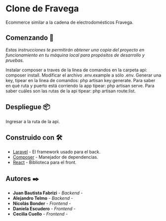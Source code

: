 # Clone de Fravega

Ecommerce similar a la cadena de electrodomésticos Fravega.

## 

## Comenzando 🚀

_Estas instrucciones te permitirán obtener una copia del proyecto en funcionamiento en tu máquina local para propósitos de desarrollo y pruebas._

Instalar composer a traves de la línea de comandos en la carpeta api: composer install.
Modificar el archivo .env.example a sólo .env.
Generar una key, tipear en la línea de comandos: php artisan key:generate.
Para saber en qué ruta y puerto está corriendo la app tipear: php artisan serve.
Para saber cuáles son las rutas de la api tipear: php artisan route:list.


## Despliegue 📦

Ingresar a la ruta de la api.

## Construido con 🛠️

* [Laravel](https://laravel.com/docs) - El framework usado para el back.
* [Composer](https://getcomposer.org/doc/) - Manejador de dependencias.
* [React](https://es.reactjs.org/docs/getting-started.html) - Biblioteca para el front.



## Autores ✒️

* **Juan Bautista Fabrizi** - *Backend* - 
* **Alejandro Telmo** - *Backend* - 
* **Nicolás Bonder** - *Frontend* - 
* **Daniela Escudero** - *Frontend* - 
* **Cecilia Cuello** - *Frontend* - 
